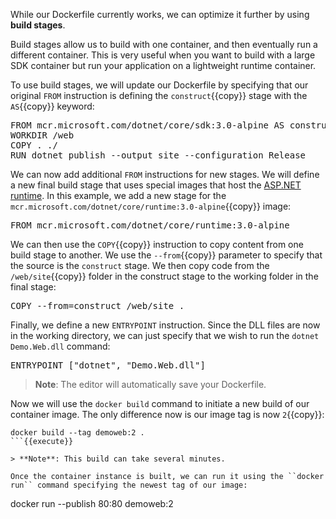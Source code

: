 While our Dockerfile currently works, we can optimize it further by using **build stages**.

Build stages allow us to build with one container, and then eventually run a different container. This is very useful when you want to build with a large SDK container but run your application on a lightweight runtime container.

To use build stages, we will update our Dockerfile by specifying that our original ``FROM`` instruction is defining the ``construct``{{copy}} stage with the ``AS``{{copy}} keyword:

<pre class="file" data-filename="Dockerfile" data-target="replace">
FROM mcr.microsoft.com/dotnet/core/sdk:3.0-alpine AS construct
WORKDIR /web
COPY . ./
RUN dotnet publish --output site --configuration Release
</pre>

We can now add additional ``FROM`` instructions for new stages. We will define a new final build stage that uses special images that host the [ASP.NET runtime](https://hub.docker.com/_/microsoft-dotnet-core-aspnet/). In this example, we add a new stage for the ``mcr.microsoft.com/dotnet/core/runtime:3.0-alpine``{{copy}} image:

<pre class="file" data-filename="Dockerfile" data-target="append">
FROM mcr.microsoft.com/dotnet/core/runtime:3.0-alpine
</pre>

We can then use the ``COPY``{{copy}} instruction to copy content from one build stage to another. We use the ``--from``{{copy}} parameter to specify that the source is the ``construct`` stage. We then copy code from the ``/web/site``{{copy}} folder in the construct stage to the working folder in the final stage:

<pre class="file" data-filename="Dockerfile" data-target="append">
COPY --from=construct /web/site .
</pre>

Finally, we define a new ``ENTRYPOINT`` instruction. Since the DLL files are now in the working directory, we can just specify that we wish to run the ``dotnet Demo.Web.dll`` command:

<pre class="file" data-filename="Dockerfile" data-target="append">
ENTRYPOINT ["dotnet", "Demo.Web.dll"]
</pre>

> **Note**: The editor will automatically save your Dockerfile.

Now we will use the ``docker build`` command to initiate a new build of our container image. The only difference now is our image tag is now ``2``{{copy}}:

```
docker build --tag demoweb:2 .
```{{execute}}

> **Note**: This build can take several minutes.

Once the container instance is built, we can run it using the ``docker run`` command specifying the newest tag of our image:

```
docker run --publish 80:80 demoweb:2
```{{execute}}